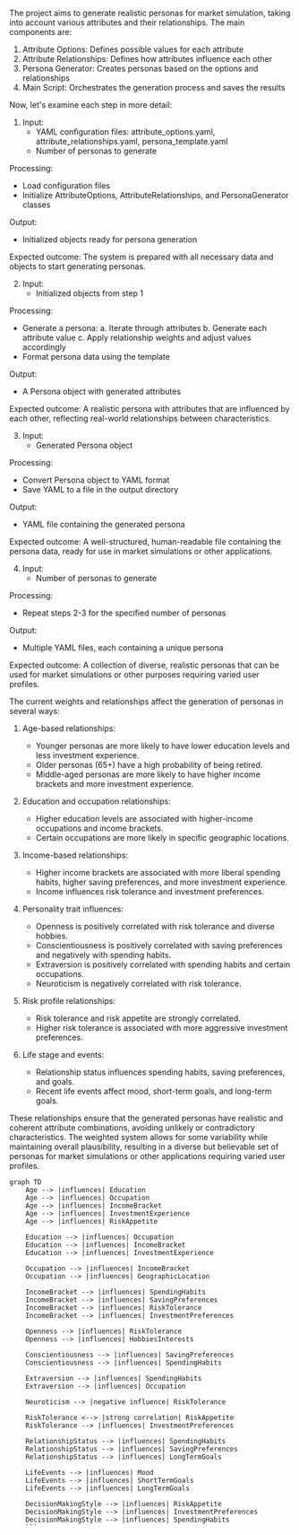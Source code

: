 
The project aims to generate realistic personas for market simulation, taking into account various attributes and their relationships. The main components are:

1. Attribute Options: Defines possible values for each attribute
2. Attribute Relationships: Defines how attributes influence each other
3. Persona Generator: Creates personas based on the options and relationships
4. Main Script: Orchestrates the generation process and saves the results

Now, let's examine each step in more detail:

1. Input:
   - YAML configuration files: attribute_options.yaml, attribute_relationships.yaml, persona_template.yaml
   - Number of personas to generate

Processing:
   - Load configuration files
   - Initialize AttributeOptions, AttributeRelationships, and PersonaGenerator classes

Output:
   - Initialized objects ready for persona generation

Expected outcome: The system is prepared with all necessary data and objects to start generating personas.

2. Input:
   - Initialized objects from step 1

Processing:
   - Generate a persona:
     a. Iterate through attributes
     b. Generate each attribute value
     c. Apply relationship weights and adjust values accordingly
   - Format persona data using the template

Output:
   - A Persona object with generated attributes

Expected outcome: A realistic persona with attributes that are influenced by each other, reflecting real-world relationships between characteristics.

3. Input:
   - Generated Persona object

Processing:
   - Convert Persona object to YAML format
   - Save YAML to a file in the output directory

Output:
   - YAML file containing the generated persona

Expected outcome: A well-structured, human-readable file containing the persona data, ready for use in market simulations or other applications.

4. Input:
   - Number of personas to generate

Processing:
   - Repeat steps 2-3 for the specified number of personas

Output:
   - Multiple YAML files, each containing a unique persona

Expected outcome: A collection of diverse, realistic personas that can be used for market simulations or other purposes requiring varied user profiles.

The current weights and relationships affect the generation of personas in several ways:

1. Age-based relationships:
   - Younger personas are more likely to have lower education levels and less investment experience.
   - Older personas (65+) have a high probability of being retired.
   - Middle-aged personas are more likely to have higher income brackets and more investment experience.

2. Education and occupation relationships:
   - Higher education levels are associated with higher-income occupations and income brackets.
   - Certain occupations are more likely in specific geographic locations.

3. Income-based relationships:
   - Higher income brackets are associated with more liberal spending habits, higher saving preferences, and more investment experience.
   - Income influences risk tolerance and investment preferences.

4. Personality trait influences:
   - Openness is positively correlated with risk tolerance and diverse hobbies.
   - Conscientiousness is positively correlated with saving preferences and negatively with spending habits.
   - Extraversion is positively correlated with spending habits and certain occupations.
   - Neuroticism is negatively correlated with risk tolerance.

5. Risk profile relationships:
   - Risk tolerance and risk appetite are strongly correlated.
   - Higher risk tolerance is associated with more aggressive investment preferences.

6. Life stage and events:
   - Relationship status influences spending habits, saving preferences, and goals.
   - Recent life events affect mood, short-term goals, and long-term goals.

These relationships ensure that the generated personas have realistic and coherent attribute combinations, avoiding unlikely or contradictory characteristics. The weighted system allows for some variability while maintaining overall plausibility, resulting in a diverse but believable set of personas for market simulations or other applications requiring varied user profiles.

```mermaid
graph TD
    Age --> |influences| Education
    Age --> |influences| Occupation
    Age --> |influences| IncomeBracket
    Age --> |influences| InvestmentExperience
    Age --> |influences| RiskAppetite

    Education --> |influences| Occupation
    Education --> |influences| IncomeBracket
    Education --> |influences| InvestmentExperience

    Occupation --> |influences| IncomeBracket
    Occupation --> |influences| GeographicLocation

    IncomeBracket --> |influences| SpendingHabits
    IncomeBracket --> |influences| SavingPreferences
    IncomeBracket --> |influences| RiskTolerance
    IncomeBracket --> |influences| InvestmentPreferences

    Openness --> |influences| RiskTolerance
    Openness --> |influences| HobbiesInterests

    Conscientiousness --> |influences| SavingPreferences
    Conscientiousness --> |influences| SpendingHabits

    Extraversion --> |influences| SpendingHabits
    Extraversion --> |influences| Occupation

    Neuroticism --> |negative influence| RiskTolerance

    RiskTolerance <--> |strong correlation| RiskAppetite
    RiskTolerance --> |influences| InvestmentPreferences

    RelationshipStatus --> |influences| SpendingHabits
    RelationshipStatus --> |influences| SavingPreferences
    RelationshipStatus --> |influences| LongTermGoals

    LifeEvents --> |influences| Mood
    LifeEvents --> |influences| ShortTermGoals
    LifeEvents --> |influences| LongTermGoals

    DecisionMakingStyle --> |influences| RiskAppetite
    DecisionMakingStyle --> |influences| InvestmentPreferences
    DecisionMakingStyle --> |influences| SpendingHabits
    ```